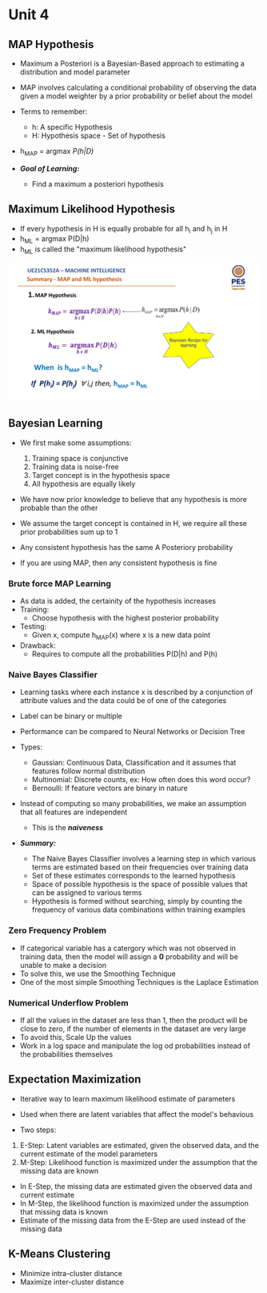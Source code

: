 # Unit 4


## MAP Hypothesis
- Maximum a Posteriori is a Bayesian-Based approach to estimating a distribution and model parameter
- MAP involves calculating a conditional probability of observing the data given a model weighter by a prior probability or belief about the model
- Terms to remember:
  - h: A specific Hypothesis
  - H: Hypothesis space - Set of hypothesis

- h<sub>MAP</sub> = argmax _P(h|D)_
- ___Goal of Learning:___
  - Find a maximum a posteriori hypothesis

## Maximum Likelihood Hypothesis
- If every hypothesis in H is equally probable for all h<sub>i</sub> and h<sub>j</sub> in H
- h<sub>ML</sub> = argmax P(D|h)
- h<sub>ML</sub> is called the "maximum likelihood hypothesis"

![Equal](MLE=MAP.png "Equal")


## Bayesian Learning

- We first make some assumptions:
  1. Training space is conjunctive
  2. Training data is noise-free
  3. Target concept is in the hypothesis space
  4. All hypothesis are equally likely

- We have now prior knowledge to believe that any hypothesis is more probable than the other
- We assume the target concept is contained in H, we require all these prior probabilities sum up to 1
- Any consistent hypothesis has the same A Posteriory probability
- If you are using MAP, then any consistent hypothesis is fine

### Brute force MAP Learning
- As data is added, the certainity of the hypothesis increases
- Training:
  - Choose hypothesis with the highest posterior probability
- Testing:
  - Given x, compute h<sub>MAP</sub>(x) where x is a new data point
- Drawback:
  - Requires to compute all the probabilities P(D|h) and P(h)

### Naive Bayes Classifier
- Learning tasks where each instance x is described by a conjunction of attribute values and the data could be of one of the categories
- Label can be binary or multiple
- Performance can be compared to Neural Networks or Decision Tree

- Types:
  - Gaussian: Continuous Data, Classification and it assumes that features follow normal distribution
  - Multinomial: Discrete counts, ex: How often does this word occur?
  - Bernoulli: If feature vectors are binary in nature

- Instead of computing so many probabilities, we make an assumption that all features are independent
  - This is the ___naiveness___

- ___Summary:___
  - The Naive Bayes Classifier involves a learning step in which various terms are estimated based on their frequencies over training data
  - Set of these estimates corresponds to the learned hypothesis
  - Space of possible hypothesis is the space of possible values that can be assigned to various terms
  - Hypothesis is formed without searching, simply by counting the frequency of various data combinations within training examples

### Zero Frequency Problem
- If categorical variable has a catergory which was not observed in training data, then the model will assign a __0__ probability and will be unable to make a decision
- To solve this, we use the Smoothing Technique
- One of the most simple Smoothing Techniques is the Laplace Estimation

### Numerical Underflow Problem
- If all the values in the dataset are less than 1, then the product will be close to zero, if the number of elements in the dataset are very large
- To avoid this, Scale Up the values
- Work in a log space and manipulate the log od probabilities instead of the probabilities themselves

## Expectation Maximization
- Iterative way to learn maximum likelihood estimate of parameters
- Used when there are latent variables that affect the model's behavious

- Two steps:
1. E-Step: Latent variables are estimated, given the observed data, and the current estimate of the model parameters
2. M-Step: Likelihood function is maximized under the assumption that the missing data are known

- In E-Step, the missing data are estimated given the observed data and current estimate
- In M-Step, the likelihood function is maximized under the assumption that missing data is known
- Estimate of the missing data from the E-Step are used instead of the missing data

## K-Means Clustering
- Minimize intra-cluster distance
- Maximize inter-cluster distance

